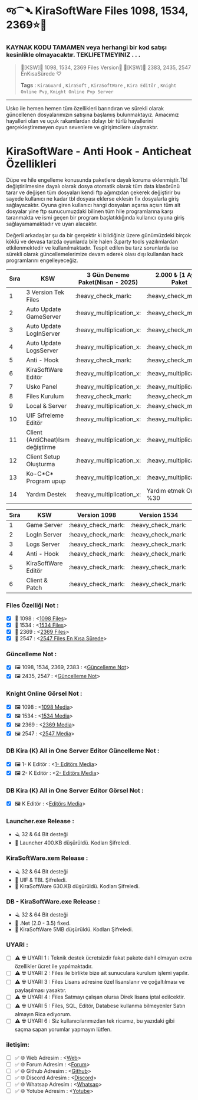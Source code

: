# જ⁀➴ KiraSoftWare Files 1098, 1534, 2369⭐🔰

### KAYNAK KODU TAMAMEN veya herhangi bir kod satışı kesinlikle olmayacaktır. TEKLIFETMEYINIZ . . . #

> 🔰[KSW]🔰 1098, 1534, 2369 Files Version🔰
> 🔰[KSW]🔰 2383, 2435, 2547 EnKısaSürede ♡
> 
> **Tags** : `KiraGuard` , `KiraSoft` , `KiraSoftWare` , `Kira Editör` , `Knight Online Pvp`, `Knight Online Pvp Server`
---

Usko ile hemen hemen tüm özellikleri barındıran ve sürekli olarak güncellenen dosyalarımızın satışına başlamış bulunmaktayız.
Amacımız hayalleri olan ve uçuk rakamlardan dolayı bir türlü hayallerini gerçekleştiremeyen oyun sevenlere ve girişimcilere ulaşmaktır.

# KiraSoftWare - Anti Hook - Anticheat Özellikleri #
Düpe ve hile engelleme konusunda paketlere dayalı koruma eklenmiştir.Tbl değiştirilmesine dayalı olarak dosya otomatik olarak tüm data klasörünü tarar ve değişen tüm dosyaları kendi ftp ağımızdan çekerek değiştirir bu sayede kullanıcı ne kadar tbl dosyası eklerse eklesin fix dosyalarla giriş sağlayacaktır.
Oyuna giren kullanıcı hangi dosyaları açarsa açsın tüm alt dosyalar yine ftp sunucumuzdaki bilinen tüm hile programlarına karşı taranmakta ve ismi geçen bir program başlatıldığında kullanıcı oyuna giriş sağlayamamaktadır ve uyarı alacaktır.

Değerli arkadaşlar şu da bir gerçektir ki bildiğiniz üzere günümüzdeki birçok köklü ve devasa tarzda oyunlarda bile halen 3.party tools yazılımlardan etkilenmektedir ve kullanılmaktadır.
Tespit edilen bu tarz sorunlarda ise sürekli olarak güncellemelerimize devam ederek olası dışı kullanılan hack programlarını engelleyeceğiz.

<table>
	<thead>
		<tr>
		<th>Sıra</th>
		<th>KSW</th>
		<th>3 Gün Deneme Paket(Nisan - 2025)</th>
		<th>2.000 ₺ [1 Aylık] Paket</th>
		<th>6.000 ₺ [Süresiz] Paket</th>
		<th>8.000 ₺ [Süresiz] Paket</th>
		</tr>
	</thead>
<tbody>
<tr>
	<td>1</td>
	<td>3 Version Tek Files</td>
	<td>:heavy_check_mark:</td>
	<td>:heavy_check_mark:</td>
	<td>:heavy_check_mark:</td>
	<td>:heavy_check_mark:</td>
</tr>	
<tr>
	<td>2</td>
	<td>Auto Update GameServer</td>
	<td>:heavy_multiplication_x:</td>
	<td>:heavy_check_mark:</td>
	<td>:heavy_check_mark:</td>
	<td>:heavy_check_mark:</td>
</tr>
<tr>
	<td>3</td>
	<td>Auto Update LogInServer</td>
	<td>:heavy_multiplication_x:</td>
	<td>:heavy_check_mark:</td>
	<td>:heavy_check_mark:</td>
	<td>:heavy_check_mark:</td>
</tr>	
	<td>4</td>
	<td>Auto Update LogsServer</td>
	<td>:heavy_multiplication_x:</td>
	<td>:heavy_check_mark:</td>
	<td>:heavy_check_mark:</td>
	<td>:heavy_check_mark:</td>
</tr>	
<tr>
	<td>5</td>
	<td>Anti - Hook</td>
	<td>:heavy_check_mark:</td>
	<td>:heavy_check_mark:</td>
	<td>:heavy_check_mark:</td>
	<td>:heavy_check_mark:</td>
</tr>		
<tr>
	<td>6</td>
	<td>KiraSoftWare Editör</td>
	<td>:heavy_multiplication_x:</td>
	<td>:heavy_multiplication_x:</td>
	<td>:heavy_check_mark:</td>
	<td>:heavy_check_mark:</td>
</tr>    
<tr>
	<td>7</td>
	<td>Usko Panel</td>
	<td>:heavy_multiplication_x:</td>
	<td>:heavy_multiplication_x:</td>
	<td>:heavy_check_mark:</td>
	<td>:heavy_check_mark:</td>
</tr>   
	<tr>
	<td>8</td>
	<td>Files Kurulum</td>
	<td>:heavy_check_mark:</td>
	<td>:heavy_check_mark:</td>
	<td>:heavy_check_mark:</td>
	<td>:heavy_check_mark:</td>
</tr> 
<tr>
	<td>9</td>
	<td>Local & Server</td>
	<td>:heavy_multiplication_x:</td>
	<td>:heavy_check_mark:</td>
	<td>:heavy_check_mark:</td>
	<td>:heavy_check_mark:</td>
</tr>   
<tr>
	<td>10</td>
	<td>UIF Sıfreleme Editör</td>
	<td>:heavy_multiplication_x:</td>
	<td>:heavy_multiplication_x:</td>
	<td>:heavy_check_mark:</td>
	<td>:heavy_check_mark:</td>
</tr>		
<tr>
	<td>11</td>
	<td>Client (AntiCheat)Isım değiştirme</td>
	<td>:heavy_multiplication_x:</td>
	<td>:heavy_multiplication_x:</td>
	<td>:heavy_multiplication_x:</td>
	<td>:heavy_check_mark:</td>
</tr>		
	<tr>
	<td>12</td>
	<td>Client Setup Oluşturma</td>
	<td>:heavy_multiplication_x:</td>
	<td>:heavy_multiplication_x:</td>
	<td>:heavy_check_mark:</td>
	<td>:heavy_check_mark:</td>
</tr>  
<tr>
	<td>13</td>
	<td>Ko-C*C* Program upup</td>
	<td>:heavy_multiplication_x:</td>
	<td>:heavy_multiplication_x:</td>
	<td>:heavy_check_mark:</td>
	<td>:heavy_check_mark:</td>
</tr>  	
<tr>
	<td>14</td>
	<td>Yardım Destek</td>
	<td>:heavy_multiplication_x:</td>
	<td>Yardım etmek Oranı %30 </td>
	<td>Yardım etmek Oranı %65 </td>
	<td>Yardım etmek Oranı %85 </td>
</tr>  	
</tbody>
</table>

<table>
	<thead>
		<tr>
			<th>Sıra</th>
			<th>KSW</th>
			<th>Version 1098</th>
			<th>Version 1534</th>
			<th>Version 2369</th>
			<th>Version 2383</th>
			<th>Version 2435</th>
			<th>Version 2547</th>
		</tr>
	</thead>
<tbody>
<tr>
	<td>1</td>
	<td>Game Server </td>
	<td>:heavy_check_mark:</td>
	<td>:heavy_check_mark:</td>
	<td>:heavy_check_mark:</td>
	<td>:heavy_check_mark:</td>
	<td>:heavy_check_mark:</td>
	<td>:heavy_check_mark:</td>
</tr>	
<tr>
	<td>2</td>
	<td>LogIn Server </td>
	<td>:heavy_check_mark:</td>
	<td>:heavy_check_mark:</td>
	<td>:heavy_check_mark:</td>
	<td>:heavy_check_mark:</td>
	<td>:heavy_check_mark:</td>
	<td>:heavy_check_mark:</td>
</tr>
<tr>
	<td>3</td>
	<td>Logs Server </td>
	<td>:heavy_check_mark:</td>
	<td>:heavy_check_mark:</td>
	<td>:heavy_check_mark:</td>
	<td>:heavy_check_mark:</td>
	<td>:heavy_check_mark:</td>
	<td>:heavy_check_mark:</td>
</tr>	
<tr>
	<td>4</td>
	<td>Anti - Hook </td>
	<td>:heavy_check_mark:</td>
	<td>:heavy_check_mark:</td>
	<td>:heavy_check_mark:</td>
	<td>:heavy_check_mark:</td>
	<td>:heavy_check_mark:</td>
	<td>:Yakında:</td>
</tr>
<tr>
	<td>5</td>
	<td>KiraSoftWare Editör </td>
	<td>:heavy_check_mark:</td>
	<td>:heavy_check_mark:</td>
	<td>:heavy_check_mark:</td>
	<td>:heavy_check_mark:</td>
	<td>:heavy_check_mark:</td>
	<td>:heavy_check_mark:</td>
</tr>	
<tr>
	<td>6</td>
	<td>Client & Patch</td>
	<td>:heavy_check_mark:</td>
	<td>:heavy_check_mark:</td>
	<td>:heavy_check_mark:</td>
	<td>:heavy_check_mark:</td>
	<td>:heavy_check_mark:</td>
	<td>:heavy_check_mark:</td>
</tr>
	
</tbody>
</table>

### Files Özelliği Not :
- [X] 📒 1098  : <[1098 Files](https://forum.kiraguard.com/index.php?threads/kirasoftware-knight-online-1098-server-files-kiral%C4%B1k-sat%C4%B1l%C4%B1k.567/)>
- [X] 📒 1534  : <[1534 Files](https://forum.kiraguard.com/index.php?threads/kirasoftware-knight-online-1534-server-files-kiral%C4%B1k-sat%C4%B1l%C4%B1k.569/)>
- [X] 📒 2369  : <[2369 Files](https://forum.kiraguard.com/index.php?threads/kirasoftware-knight-online-2369-server-files-kiral%C4%B1k-sat%C4%B1l%C4%B1k.568/)>
- [X] 📒 2547  : <[2547 Files En Kısa Sürede](https://github.com/KiraAmora61/KiraSoftWare-files-Update/)>

### Güncelleme Not : 
- [X] 🖼 1098, 1534, 2369, 2383  : <[Güncelleme Not](https://forum.kiraguard.com/index.php?forums/kirasoftware-v1098-v1534-v2369-g%C3%BCncelleme.49/)>
- [X] 🖼 2435, 2547  : <[Güncelleme Not](https://forum.kiraguard.com/index.php?forums/kirasoftware-usko-files-25xx-g%C3%BCncelleme.82/)>

### Knight Online Görsel Not : 
- [X] 🖼 1098  : <[1098 Media](https://forum.kiraguard.com/index.php?media/categories/1098-koserver.1/)>
- [X] 🖼 1534  : <[1534 Media](https://forum.kiraguard.com/index.php?media/categories/1534-koserver.2/)>
- [X] 🖼 2369  : <[2369 Media](https://forum.kiraguard.com/index.php?media/categories/2369-koserver.3/)>
- [X] 🖼 2547  : <[2547 Media](https://forum.kiraguard.com/index.php?media/categories/usko-koserver.6/)>

### DB Kira (K) All in One Server Editor Güncelleme Not : 
- [X] 🖼 1- K Editör  : <[1- Editörs Media](https://ko-yardim.com/konu/kira-k-all-in-one-v1-0-server-editor.3819/)>
- [X] 🖼 2- K Editör  : <[2- Editörs Media](https://forum.kiraguard.com/index.php?media/categories/kira-k-all-in-one-editors.5/)>

### DB Kira (K) All in One Server Editor Görsel Not : 
- [X] 🖼 K Editör  : <[Editörs Media](https://forum.kiraguard.com/index.php?media/categories/kira-k-all-in-one-editors.5/)>

### Launcher.exe Release :
- 🪒 32 & 64 Bit desteği
- 🔐 Launcher 400.KB düşürüldü. Kodları Şifreledi.

### KiraSoftWare.xem Release :
- 🪒 32 & 64 Bit desteği
- :key: UIF & TBL Şifreledi.
- 🔐 KiraSoftWare 630.KB düşürüldü. Kodları Şifreledi.

### DB - KiraSoftWare.exe Release :
- 🪒 32 & 64 Bit desteği
- :hammer: .Net (2.0 - 3.5) fixed.
- 🔐 KiraSoftWare 5MB düşürüldü. Kodları Şifreledi.
 
### UYARI : 
- [ ] :warning: ☢️ UYARI 1 : Teknik destek ücretsizdir fakat pakete dahil olmayan extra özellikler ücret ile yapılmaktadır.
- [ ] :warning: ☢️ UYARI 2 : Files ile birlikte bize ait sunuculara kurulum işlemi yapılır.
- [ ] :warning: ☢️ UYARI 3 : Files Lisans adresine özel lisanslanır ve çoğaltılması ve paylaşılması yasaktır.
- [ ] :warning: ☢️ UYARI 4 : Files Satmayı çalışan olursa Direk lisans iptal edilcektir.
- [ ] :warning: ☢️ UYARI 5 : Files, SQL, Editör, Databese kullanma bilmeyenler Satın almayın Rica ediyorum.
- [ ] :warning: ☢️ UYARI 6 : Siz kullanıcılarımızdan tek ricamız, bu yazıdaki gibi saçma sapan yorumlar yapmayın lütfen.

### iletişim:
- [ ] :white_check_mark: 🌐 Web Adresim     : <[Web](https://kiraguard.com)>
- [ ] :white_check_mark: 🌐 Forum Adresim   : <[Forum](https://forum.kiraguard.com/index.php)>
- [ ] :white_check_mark: 🌐 Github Adresim  : <[Github](https://github.com/KiraAmora61/KiraSoftWare-files-Update/blob/main/README.md)>
- [ ] :white_check_mark: 🌐 Discord Adresim : <[Discord](https://discord.gg/bDAG2mNqgb)>
- [ ] :white_check_mark: 🌐 Whatsap Adresim : <[Whatsap](https://wa.me/905060315092)>
- [ ] :white_check_mark: 🌐 Yotube Adresim  : <[Yotube](https://www.youtube.com/@KiraSoftWare)>
